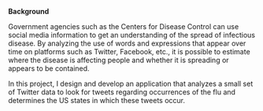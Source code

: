 **Background**

Government agencies such as the Centers for Disease Control can use social media information to get an understanding of the spread of infectious disease. By analyzing the use of words and expressions that appear over time on platforms such as Twitter, Facebook, etc., it is possible to
estimate where the disease is affecting people and whether it is spreading or appears to be contained.

In this project, I design and develop an application that analyzes a small set of Twitter data to look for tweets regarding occurrences of the flu and determines the US states in which these tweets occur.
